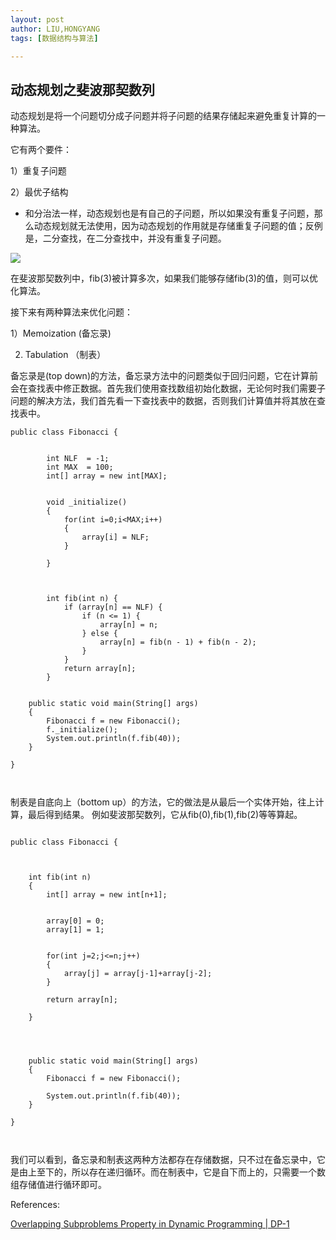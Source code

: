 ```yaml
---
layout: post
author: LIU,HONGYANG
tags: [数据结构与算法]

---
```




## 动态规划之斐波那契数列

动态规划是将一个问题切分成子问题并将子问题的结果存储起来避免重复计算的一种算法。

它有两个要件：

1）重复子问题

2）最优子结构

- 和分治法一样，动态规划也是有自己的子问题，所以如果没有重复子问题，那么动态规划就无法使用，因为动态规划的作用就是存储重复子问题的值；反例是，二分查找，在二分查找中，并没有重复子问题。

![](https://tva1.sinaimg.cn/large/006tNbRwgy1g9yegf3z50j30yk0eqt9j.jpg)

在斐波那契数列中，fib(3)被计算多次，如果我们能够存储fib(3)的值，则可以优化算法。

接下来有两种算法来优化问题：

1）Memoization (备忘录)

2) Tabulation （制表）



备忘录是(top down)的方法，备忘录方法中的问题类似于回归问题，它在计算前会在查找表中修正数据。首先我们使用查找数组初始化数据，无论何时我们需要子问题的解决方法，我们首先看一下查找表中的数据，否则我们计算值并将其放在查找表中。

```{java}
public class Fibonacci {


        int NLF  = -1;
        int MAX  = 100;
        int[] array = new int[MAX];


        void _initialize()
        {
            for(int i=0;i<MAX;i++)
            {
                array[i] = NLF;
            }

        }



        int fib(int n) {
            if (array[n] == NLF) {
                if (n <= 1) {
                    array[n] = n;
                } else {
                    array[n] = fib(n - 1) + fib(n - 2);
                }
            }
            return array[n];
        }


    public static void main(String[] args)
    {
        Fibonacci f = new Fibonacci();
        f._initialize();
        System.out.println(f.fib(40));
    }

}



```

制表是自底向上（bottom up）的方法，它的做法是从最后一个实体开始，往上计算，最后得到结果。
例如斐波那契数列，它从fib(0),fib(1),fib(2)等等算起。


```{java}

public class Fibonacci {



    int fib(int n)
    {
        int[] array = new int[n+1];


        array[0] = 0;
        array[1] = 1;


        for(int j=2;j<=n;j++)
        {
            array[j] = array[j-1]+array[j-2];
        }

        return array[n];

    }




    public static void main(String[] args)
    {
        Fibonacci f = new Fibonacci();

        System.out.println(f.fib(40));
    }

}



```

我们可以看到，备忘录和制表这两种方法都存在存储数据，只不过在备忘录中，它是由上至下的，所以存在递归循环。而在制表中，它是自下而上的，只需要一个数组存储值进行循环即可。




References:


[Overlapping Subproblems Property in Dynamic Programming | DP-1](https://www.geeksforgeeks.org/overlapping-subproblems-property-in-dynamic-programming-dp-1/)